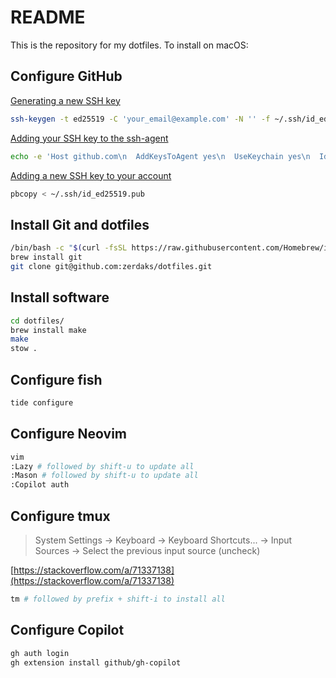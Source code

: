 # README

This is the repository for my dotfiles. To install on macOS:

## Configure GitHub

[Generating a new SSH key](https://docs.github.com/en/authentication/connecting-to-github-with-ssh/generating-a-new-ssh-key-and-adding-it-to-the-ssh-agent#generating-a-new-ssh-key)

```bash
ssh-keygen -t ed25519 -C 'your_email@example.com' -N '' -f ~/.ssh/id_ed25519
```

[Adding your SSH key to the ssh-agent](https://docs.github.com/en/authentication/connecting-to-github-with-ssh/generating-a-new-ssh-key-and-adding-it-to-the-ssh-agent#adding-your-ssh-key-to-the-ssh-agent)

```bash
echo -e 'Host github.com\n  AddKeysToAgent yes\n  UseKeychain yes\n  IdentityFile ~/.ssh/id_ed25519' >> ~/.ssh/config
```

[Adding a new SSH key to your account](https://docs.github.com/en/authentication/connecting-to-github-with-ssh/adding-a-new-ssh-key-to-your-github-account#adding-a-new-ssh-key-to-your-account)

```bash
pbcopy < ~/.ssh/id_ed25519.pub
```

## Install Git and dotfiles

```bash
/bin/bash -c "$(curl -fsSL https://raw.githubusercontent.com/Homebrew/install/HEAD/install.sh)"
brew install git
git clone git@github.com:zerdaks/dotfiles.git
```

## Install software

```bash
cd dotfiles/
brew install make
make
stow .
```

## Configure fish

```bash
tide configure
```

## Configure Neovim

```bash
vim
:Lazy # followed by shift-u to update all
:Mason # followed by shift-u to update all
:Copilot auth
```

## Configure tmux

> System Settings &rarr; Keyboard &rarr; Keyboard Shortcuts... &rarr; Input Sources &rarr; Select the previous input source (uncheck)

[https://stackoverflow.com/a/71337138](https://stackoverflow.com/a/71337138)

```bash
tm # followed by prefix + shift-i to install all
```

## Configure Copilot

```bash
gh auth login
gh extension install github/gh-copilot
```
